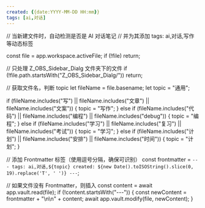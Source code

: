 ```yaml
---
created: {{date:YYYY-MM-DD HH:mm}}
tags: [ai,对话]
---
```

// 当新建文件时，自动检测是否是 AI 对话笔记
// 并为其添加 tags: ai,对话,写作 等动态标签

const file = app.workspace.activeFile;
if (!file) return;

// 只处理 Z_OBS_Sidebar_Dialg 文件夹下的文件
if (!file.path.startsWith("Z_OBS_Sidebar_Dialg/")) return;

// 获取文件名，判断 topic
let fileName = file.basename;
let topic = "通用";

if (fileName.includes("写") || fileName.includes("文章") || fileName.includes("文案")) {
    topic = "写作";
} else if (fileName.includes("代码") || fileName.includes("编程") || fileName.includes("debug")) {
    topic = "编程";
} else if (fileName.includes("学习") || fileName.includes("复习") || fileName.includes("考试")) {
    topic = "学习";
} else if (fileName.includes("计划") || fileName.includes("安排") || fileName.includes("时间")) {
    topic = "计划";
}

// 添加 Frontmatter 标签（使用逗号分隔，确保可识别）
const frontmatter = `---
tags: ai,对话,${topic}
created: ${new Date().toISOString().slice(0, 19).replace('T', ' ')}
---`;

// 如果文件没有 Frontmatter，则插入
const content = await app.vault.read(file);
if (!content.startsWith("---")) {
    const newContent = frontmatter + "\n\n" + content;
    await app.vault.modify(file, newContent);
}